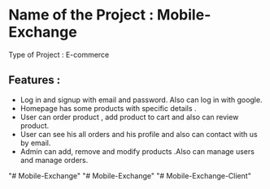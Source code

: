 # Name of the Project       	:  Mobile-Exchange
Type of Project 		:  E-commerce

## Features		:

 * Log in and signup with email and password. Also can log in with google.
 * Homepage has some products with specific details .
 * User can order product , add product to cart   and also can review product.
 * User can see his all orders and his profile and also can contact with us by email.
 * Admin can add, remove and modify products .Also can manage users and manage orders.

"# Mobile-Exchange" 
"# Mobile-Exchange" 
"# Mobile-Exchange-Client" 
